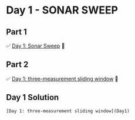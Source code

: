 # Day 1 - SONAR SWEEP

## Part 1
✅ [Day 1: Sonar Sweep](https://adventofcode.com/2021/day/1#part1) 🎇
## Part 2
✅ [Day 1: three-measurement sliding window](https://adventofcode.com/2021/day/1#part2) 🎇

## Day 1 Solution

```
[Day 1: three-measurement sliding window](Day1)

```
